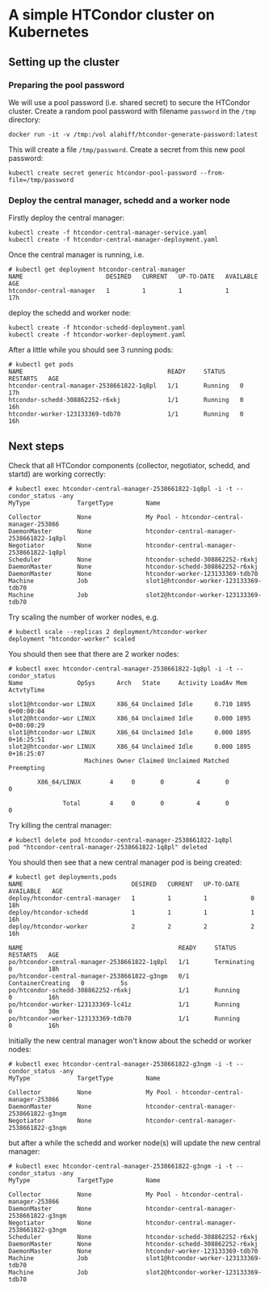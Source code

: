 # A simple HTCondor cluster on Kubernetes
## Setting up the cluster
### Preparing the pool password
We will use a pool password (i.e. shared secret) to secure the HTCondor cluster. Create a random pool password with filename `password` in the `/tmp` directory:
```
docker run -it -v /tmp:/vol alahiff/htcondor-generate-password:latest
```
This will create a file `/tmp/password`. Create a secret from this new pool password:
```
kubectl create secret generic htcondor-pool-password --from-file=/tmp/password
```
### Deploy the central manager, schedd and a worker node
Firstly deploy the central manager:
```
kubectl create -f htcondor-central-manager-service.yaml
kubectl create -f htcondor-central-manager-deployment.yaml
```
Once the central manager is running, i.e.
```
# kubectl get deployment htcondor-central-manager
NAME                       DESIRED   CURRENT   UP-TO-DATE   AVAILABLE   AGE
htcondor-central-manager   1         1         1            1           17h
```
deploy the schedd and worker node:
```
kubectl create -f htcondor-schedd-deployment.yaml
kubectl create -f htcondor-worker-deployment.yaml
```
After a little while you should see 3 running pods:
```
# kubectl get pods
NAME                                        READY     STATUS    RESTARTS   AGE
htcondor-central-manager-2538661822-1q8pl   1/1       Running   0          17h
htcondor-schedd-308862252-r6xkj             1/1       Running   0          16h
htcondor-worker-123133369-tdb70             1/1       Running   0          16h
```
## Next steps
Check that all HTCondor components (collector, negotiator, schedd, and startd) are working correctly:
```
# kubectl exec htcondor-central-manager-2538661822-1q8pl -i -t -- condor_status -any
MyType             TargetType         Name

Collector          None               My Pool - htcondor-central-manager-253866
DaemonMaster       None               htcondor-central-manager-2538661822-1q8pl
Negotiator         None               htcondor-central-manager-2538661822-1q8pl
Scheduler          None               htcondor-schedd-308862252-r6xkj
DaemonMaster       None               htcondor-schedd-308862252-r6xkj
DaemonMaster       None               htcondor-worker-123133369-tdb70
Machine            Job                slot1@htcondor-worker-123133369-tdb70
Machine            Job                slot2@htcondor-worker-123133369-tdb70
```
Try scaling the number of worker nodes, e.g.
```
# kubectl scale --replicas 2 deployment/htcondor-worker
deployment "htcondor-worker" scaled
```
You should then see that there are 2 worker nodes:
```
# kubectl exec htcondor-central-manager-2538661822-1q8pl -i -t -- condor_status
Name               OpSys      Arch   State     Activity LoadAv Mem   ActvtyTime

slot1@htcondor-wor LINUX      X86_64 Unclaimed Idle      0.710 1895  0+00:00:04
slot2@htcondor-wor LINUX      X86_64 Unclaimed Idle      0.000 1895  0+00:00:29
slot1@htcondor-wor LINUX      X86_64 Unclaimed Idle      0.000 1895  0+16:25:51
slot2@htcondor-wor LINUX      X86_64 Unclaimed Idle      0.000 1895  0+16:25:07
                     Machines Owner Claimed Unclaimed Matched Preempting

        X86_64/LINUX        4     0       0         4       0          0

               Total        4     0       0         4       0          0
```
Try killing the central manager:
```
# kubectl delete pod htcondor-central-manager-2538661822-1q8pl
pod "htcondor-central-manager-2538661822-1q8pl" deleted
```
You should then see that a new central manager pod is being created:
```
# kubectl get deployments,pods
NAME                              DESIRED   CURRENT   UP-TO-DATE   AVAILABLE   AGE
deploy/htcondor-central-manager   1         1         1            0           18h
deploy/htcondor-schedd            1         1         1            1           16h
deploy/htcondor-worker            2         2         2            2           16h

NAME                                           READY     STATUS              RESTARTS   AGE
po/htcondor-central-manager-2538661822-1q8pl   1/1       Terminating         0          18h
po/htcondor-central-manager-2538661822-g3ngm   0/1       ContainerCreating   0          5s
po/htcondor-schedd-308862252-r6xkj             1/1       Running             0          16h
po/htcondor-worker-123133369-lc41z             1/1       Running             0          30m
po/htcondor-worker-123133369-tdb70             1/1       Running             0          16h
```
Initially the new central manager won't know about the schedd or worker nodes:
```
# kubectl exec htcondor-central-manager-2538661822-g3ngm -i -t -- condor_status -any
MyType             TargetType         Name

Collector          None               My Pool - htcondor-central-manager-253866
DaemonMaster       None               htcondor-central-manager-2538661822-g3ngm
Negotiator         None               htcondor-central-manager-2538661822-g3ngm
```
but after a while the schedd and worker node(s) will update the new central manager:
```
# kubectl exec htcondor-central-manager-2538661822-g3ngm -i -t -- condor_status -any
MyType             TargetType         Name

Collector          None               My Pool - htcondor-central-manager-253866
DaemonMaster       None               htcondor-central-manager-2538661822-g3ngm
Negotiator         None               htcondor-central-manager-2538661822-g3ngm
Scheduler          None               htcondor-schedd-308862252-r6xkj
DaemonMaster       None               htcondor-schedd-308862252-r6xkj
DaemonMaster       None               htcondor-worker-123133369-tdb70
Machine            Job                slot1@htcondor-worker-123133369-tdb70
Machine            Job                slot2@htcondor-worker-123133369-tdb70
```
